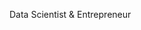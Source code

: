 Data Scientist & Entrepreneur

<!---
NaolGB/NaolGB is a ✨ special ✨ repository because its `README.md` (this file) appears on your GitHub profile.
You can click the Preview link to take a look at your changes.
--->
